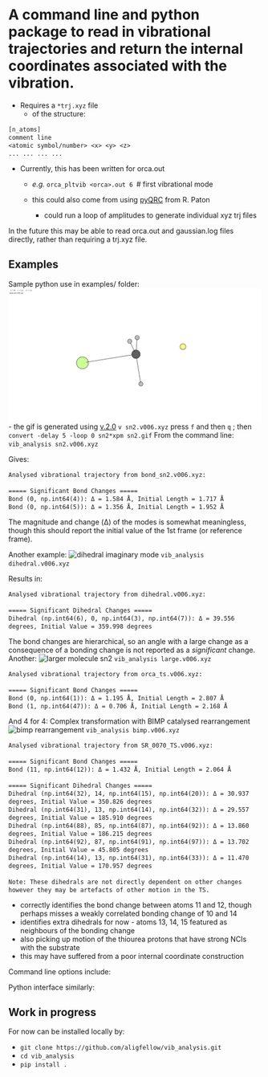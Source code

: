 # A command line and python package to read in vibrational trajectories and return the internal coordinates associated with the vibration.

- Requires a ```*trj.xyz``` file
  - of the structure:
```
[n_atoms]
comment line
<atomic symbol/number> <x> <y> <z>
... ... ... ... 
```
- Currently, this has been written for orca.out
  - _e.g._ ```orca_pltvib <orca>.out 6 ```# first vibrational mode
  - this could also come from using [pyQRC](https://github.com/patonlab/pyQRC) from R. Paton
  
     - could run a loop of amplitudes to generate individual xyz trj files
     
In the future this may be able to read orca.out and gaussian.log files directly, rather than requiring a trj.xyz file.

## Examples 
Sample python use in examples/ folder:
![sn2 imaginary mode](images/sn2.gif)
    - the gif is generated using [v.2.0](https://github.com/briling/v) ```v sn2.v006.xyz``` press `f` and then `q` ; then ```convert -delay 5 -loop 0 sn2*xpm sn2.gif```
From the command line:
  ``` vib_analysis sn2.v006.xyz ```

Gives:
```
Analysed vibrational trajectory from bond_sn2.v006.xyz:

===== Significant Bond Changes =====
Bond (0, np.int64(4)): Δ = 1.584 Å, Initial Length = 1.717 Å
Bond (0, np.int64(5)): Δ = 1.356 Å, Initial Length = 1.952 Å
```
The magnitude and change (Δ) of the modes is somewhat meaningless, though this should report the initial value of the 1st frame (or reference frame).

Another example:
![dihedral imaginary mode](images/dihedral.gif)
```vib_analysis dihedral.v006.xyz```

Results in:
```
Analysed vibrational trajectory from dihedral.v006.xyz:

===== Significant Dihedral Changes =====
Dihedral (np.int64(6), 0, np.int64(3), np.int64(7)): Δ = 39.556 degrees, Initial Value = 359.998 degrees
```

The bond changes are hierarchical, so an angle with a large change as a consequence of a bonding change is not reported as a *significant* change.
Another:
![larger molecule sn2](images/large.gif)
```vib_analysis large.v006.xyz```

```
Analysed vibrational trajectory from orca_ts.v006.xyz:

===== Significant Bond Changes =====
Bond (0, np.int64(1)): Δ = 1.195 Å, Initial Length = 2.807 Å
Bond (1, np.int64(47)): Δ = 0.706 Å, Initial Length = 2.168 Å
```

And 4 for 4:
Complex transformation with BIMP catalysed rearrangement
![bimp rearrangement](images/bimp.gif)
```vib_analysis bimp.v006.xyz```

```
Analysed vibrational trajectory from SR_0070_TS.v006.xyz:

===== Significant Bond Changes =====
Bond (11, np.int64(12)): Δ = 1.432 Å, Initial Length = 2.064 Å

===== Significant Dihedral Changes =====
Dihedral (np.int64(32), 14, np.int64(15), np.int64(20)): Δ = 30.937 degrees, Initial Value = 350.826 degrees
Dihedral (np.int64(31), 13, np.int64(14), np.int64(32)): Δ = 29.557 degrees, Initial Value = 185.910 degrees
Dihedral (np.int64(88), 85, np.int64(87), np.int64(92)): Δ = 13.860 degrees, Initial Value = 186.215 degrees
Dihedral (np.int64(92), 87, np.int64(91), np.int64(97)): Δ = 13.702 degrees, Initial Value = 45.805 degrees
Dihedral (np.int64(14), 13, np.int64(31), np.int64(33)): Δ = 11.470 degrees, Initial Value = 170.957 degrees

Note: These dihedrals are not directly dependent on other changes however they may be artefacts of other motion in the TS.
```
- correctly identifies the bond change between atoms 11 and 12, though perhaps misses a weakly correlated bonding change of 10 and 14
- identifies extra dihedrals for now - atoms 13, 14, 15 featured as neighbours of the bonding change
- also picking up motion of the thiourea protons that have strong NCIs with the substrate
- this may have suffered from a poor internal coordinate construction

Command line options include:

Python interface similarly:

## Work in progress
For now can be installed locally by:
- ```git clone https://github.com/aligfellow/vib_analysis.git```
- ```cd vib_analysis```
- ```pip install .```
